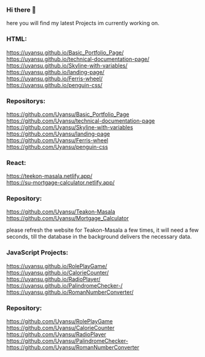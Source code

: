 ### Hi there 👋

here you will find my latest Projects im currently working on.

### HTML:
https://uyansu.github.io/Basic_Portfolio_Page/ <br> https://uyansu.github.io/technical-documentation-page/ <br> https://uyansu.github.io/Skyline-with-variables/ <br> https://uyansu.github.io/landing-page/ <br> https://uyansu.github.io/Ferris-wheel/ <br> https://uyansu.github.io/penguin-css/
### Repositorys: 
https://github.com/Uyansu/Basic_Portfolio_Page <br> https://github.com/Uyansu/technical-documentation-page <br> https://github.com/Uyansu/Skyline-with-variables <br> https://github.com/Uyansu/landing-page <br> https://github.com/Uyansu/Ferris-wheel <br> https://github.com/Uyansu/penguin-css



### React:
https://teekon-masala.netlify.app/ <br> https://su-mortgage-calculator.netlify.app/
### Repository: 
https://github.com/Uyansu/Teakon-Masala <br> https://github.com/Uyansu/Mortgage_Calculator

please refresh the website for Teakon-Masala a few times, it will need a few seconds, till the database in the background delivers the necessary data.

### JavaScript Projects:
https://uyansu.github.io/RolePlayGame/ <br> https://uyansu.github.io/CalorieCounter/  <br> https://uyansu.github.io/RadioPlayer/ <br> https://uyansu.github.io/PalindromeChecker-/ <br> https://uyansu.github.io/RomanNumberConverter/

### Repository:
https://github.com/Uyansu/RolePlayGame <br> https://github.com/Uyansu/CalorieCounter <br> https://github.com/Uyansu/RadioPlayer <br> https://github.com/Uyansu/PalindromeChecker- <br> https://github.com/Uyansu/RomanNumberConverter


<!--
**Uyansu/Uyansu** is a ✨ _special_ ✨ repository because its `README.md` (this file) appears on your GitHub profile.

Here are some ideas to get you started:

- 🔭 I’m currently working on ...
- 🌱 I’m currently learning ...
- 👯 I’m looking to collaborate on ...
- 🤔 I’m looking for help with ...
- 💬 Ask me about ...
- 📫 How to reach me: ...
- 😄 Pronouns: ...
- ⚡ Fun fact: ...
-->
